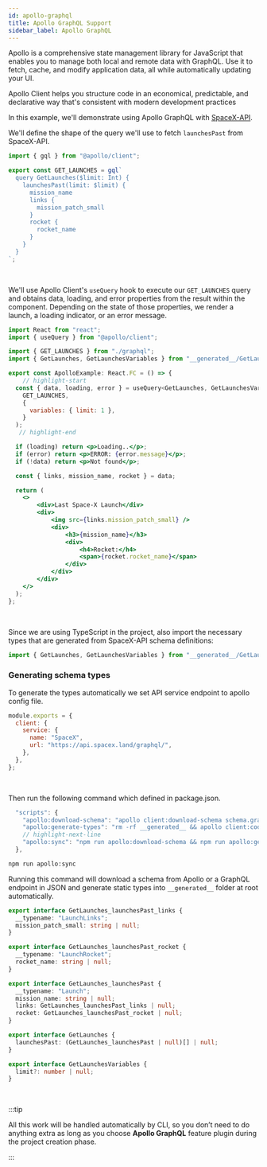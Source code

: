 ```yaml
---
id: apollo-graphql
title: Apollo GraphQL Support
sidebar_label: Apollo GraphQL
---
```


Apollo is a comprehensive state management library for JavaScript that enables you to manage both local and remote data with GraphQL. Use it to fetch, cache, and modify application data, all while automatically updating your UI.

Apollo Client helps you structure code in an economical, predictable, and declarative way that's consistent with modern development practices

In this example, we'll demonstrate using Apollo GraphQL with [SpaceX-API](https://github.com/r-spacex/SpaceX-API).



We'll define the shape of the query we'll use to fetch `launchesPast` from SpaceX-API.

```jsx title="components/apolloExample/graphql.ts"
import { gql } from "@apollo/client";

export const GET_LAUNCHES = gql`
  query GetLaunches($limit: Int) {
    launchesPast(limit: $limit) {
      mission_name
      links {
        mission_patch_small
      }
      rocket {
        rocket_name
      }
    }
  }
`;
```
<br/>

We'll use Apollo Client's `useQuery` hook to execute our `GET_LAUNCHES` query and obtains data, loading, and error properties from the result within the component. Depending on the state of those properties, we render a launch, a loading indicator, or an error message.

```jsx title="components/apolloExample/index.tsx"
import React from "react";
import { useQuery } from "@apollo/client";

import { GET_LAUNCHES } from "./graphql";
import { GetLaunches, GetLaunchesVariables } from "__generated__/GetLaunches.ts";

export const ApolloExample: React.FC = () => {
	// highlight-start
  const { data, loading, error } = useQuery<GetLaunches, GetLaunchesVariables>(
    GET_LAUNCHES,
    {
      variables: { limit: 1 },
    }
  );
   // highlight-end

  if (loading) return <p>Loading..</p>;
  if (error) return <p>ERROR: {error.message}</p>;
  if (!data) return <p>Not found</p>;

  const { links, mission_name, rocket } = data;

  return (
    <>
        <div>Last Space-X Launch</div>
        <div>
            <img src={links.mission_patch_small} />
            <div>
                <h3>{mission_name}</h3>
                <div>
                    <h4>Rocket:</h4>
                    <span>{rocket.rocket_name}</span>
                </div>
            </div>
        </div>
    </>
  );
};
```
<br/>

Since we are using TypeScript in the project, also import the necessary types that are generated from SpaceX-API schema definitions:
```jsx title="components/apolloExample/index.tsx"
import { GetLaunches, GetLaunchesVariables } from "__generated__/GetLaunches.ts";
```


### Generating schema types

To generate the types automatically we set API service endpoint to apollo config file.


```js title="apollo.config.js"
module.exports = {
  client: {
    service: {
      name: "SpaceX",
      url: "https://api.spacex.land/graphql/",
    },
  },
};
```
<br/>

Then run the following command which defined in package.json.  

```js title="package.json"
  "scripts": {
    "apollo:download-schema": "apollo client:download-schema schema.graphql",
	"apollo:generate-types": "rm -rf __generated__ && apollo client:codegen --target typescript --outputFlat",
	// highlight-next-line
    "apollo:sync": "npm run apollo:download-schema && npm run apollo:generate-types"
  },
```

```bash
npm run apollo:sync
```


Running this command will download a schema from Apollo or a GraphQL endpoint in JSON and generate static types into `__generated__` folder at root automatically.


```ts title="__generated__/GetLaunches.ts"
export interface GetLaunches_launchesPast_links {
  __typename: "LaunchLinks";
  mission_patch_small: string | null;
}

export interface GetLaunches_launchesPast_rocket {
  __typename: "LaunchRocket";
  rocket_name: string | null;
}

export interface GetLaunches_launchesPast {
  __typename: "Launch";
  mission_name: string | null;
  links: GetLaunches_launchesPast_links | null;
  rocket: GetLaunches_launchesPast_rocket | null;
}

export interface GetLaunches {
  launchesPast: (GetLaunches_launchesPast | null)[] | null;
}

export interface GetLaunchesVariables {
  limit?: number | null;
}
```

<br/>

:::tip

All this work will be handled automatically by CLI, so you don’t need to do anything extra as long as you choose **Apollo GraphQL** feature plugin during the project creation phase.

:::



